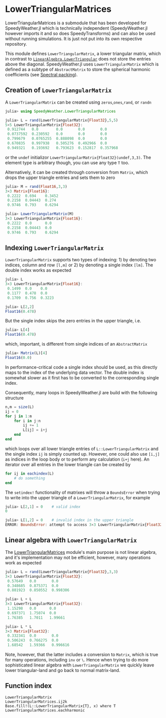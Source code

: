 # LowerTriangularMatrices

LowerTriangularMatrices is a submodule that has been developed for SpeedyWeather.jl which is
technically independent (SpeedyWeather.jl however imports it and so does SpeedyTransforms)
and can also be used without running simulations. It is just not put into its own respective repository.

This module defines `LowerTriangularMatrix`, a lower triangular matrix, which in contrast to
[`LinearAlgebra.LowerTriangular`](https://docs.julialang.org/en/v1/stdlib/LinearAlgebra/#LinearAlgebra.LowerTriangular) does not store the entries above the diagonal. SpeedyWeather.jl
uses `LowerTriangularMatrix` which is defined as a subtype of `AbstractMatrix` to store
the spherical harmonic coefficients (see [Spectral packing](@ref)). 

## Creation of `LowerTriangularMatrix`

A `LowerTriangularMatrix` can be created using `zeros`,`ones`,`rand`, or `randn`
```julia
julia> using SpeedyWeather.LowerTriangularMatrices

julia> L = rand(LowerTriangularMatrix{Float32},5,5)
5×5 LowerTriangularMatrix{Float32}:
 0.912744   0.0        0.0       0.0       0.0
 0.0737592  0.230592   0.0       0.0       0.0
 0.799679   0.0765255  0.888098  0.0       0.0
 0.670835   0.997938   0.505276  0.492966  0.0
 0.949321   0.193692   0.793623  0.152817  0.357968
```
or the `undef` initializor `LowerTriangularMatrix{Float32}(undef,3,3)`.
The element type is arbitrary though, you can use any type `T` too.

Alternatively, it can be created through conversion from `Matrix`, which drops the upper triangle
entries and sets them to zero
```julia
julia> M = rand(Float16,3,3)
3×3 Matrix{Float16}:
 0.2222  0.694    0.3452
 0.2158  0.04443  0.274
 0.9746  0.793    0.6294

julia> LowerTriangularMatrix(M)
3×3 LowerTriangularMatrix{Float16}:
 0.2222  0.0      0.0
 0.2158  0.04443  0.0
 0.9746  0.793    0.6294
```

## Indexing `LowerTriangularMatrix`

`LowerTriangularMatrix` supports two types of indexing: 1) by denoting two indices, column and row `[l,m]`
or 2) by denoting a single index `[lm]`. The double index works as expected
```julia
julia> L
3×3 LowerTriangularMatrix{Float16}:
 0.1499  0.0    0.0
 0.1177  0.478  0.0
 0.1709  0.756  0.3223

julia> L[2,2]
Float16(0.478)
```
But the single index skips the zero entries in the upper triangle, i.e.
```julia
julia> L[4]
Float16(0.478)
```
which, important, is different from single indices of an `AbstractMatrix`
```julia
julia> Matrix(L)[4]
Float16(0.0)
```
In performance-critical code a single index should be used, as this directly maps
to the index of the underlying data vector. The double index is somewhat slower
as it first has to be converted to the corresponding single index.

Consequently, many loops in SpeedyWeather.jl are build with the following structure
```julia
n,m = size(L)
ij = 0
for j in 1:m
    for i in j:n
        ij += 1
        L[ij] = i+j
    end
end
```
which loops over all lower triangle entries of `L::LowerTriangularMatrix` and the single
index `ij` is simply counted up. However, one could also use `[i,j]` as indices in the
loop body or to perform any calculation (`i+j` here).
An iterator over all entries in the lower triangle can be created by
```julia
for ij in eachindex(L)
    # do something
end
```
The `setindex!` functionality of matrixes will throw a `BoundsError` when trying to write
into the upper triangle of a `LowerTriangularMatrix`, for example
```julia
julia> L[2,1] = 0    # valid index
0

julia> L[1,2] = 0    # invalid index in the upper triangle
ERROR: BoundsError: attempt to access 3×3 LowerTriangularMatrix{Float32} at index [1, 2]
```

## Linear algebra with `LowerTriangularMatrix`

The [LowerTriangularMatrices](@ref) module's main purpose is not linear algebra, and it's
implementation may not be efficient, however, many operations work as expected
```julia
julia> L = rand(LowerTriangularMatrix{Float32},3,3)
3×3 LowerTriangularMatrix{Float32}:
 0.57649   0.0       0.0
 0.348685  0.875371  0.0
 0.881923  0.850552  0.998306

julia> L + L
3×3 LowerTriangularMatrix{Float32}:
 1.15298   0.0      0.0
 0.697371  1.75074  0.0
 1.76385   1.7011   1.99661

julia> L * L
3×3 Matrix{Float32}:
 0.332341  0.0       0.0
 0.506243  0.766275  0.0
 1.68542   1.59366   0.996616
```
Note, however, that the latter includes a conversion to `Matrix`, which is true for many
operations, including `inv` or `\`. Hence when trying to do more sophisticated linear
algebra with `LowerTriangularMatrix` we quickly leave lower triangular-land and go
back to normal matrix-land.

## Function index

```@docs
LowerTriangularMatrix
LowerTriangularMatrices.ij2k
Base.fill!(L::LowerTriangularMatrix{T}, x) where T
LowerTriangularMatrices.eachharmonic
```